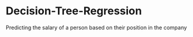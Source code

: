 # Decision-Tree-Regression
Predicting the salary of a person based on their position in the company

